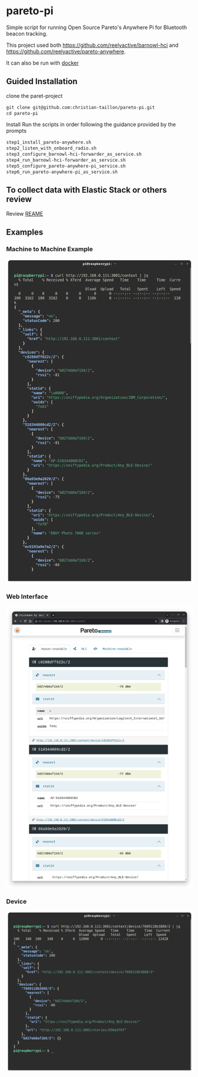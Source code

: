 # pareto-pi
Simple script for running Open Source Pareto's Anywhere Pi for Bluetooth beacon tracking.

This project used both https://github.com/reelyactive/barnowl-hci and https://github.com/reelyactive/pareto-anywhere.


It can also be run with [docker](https://github.com/reelyactive/pareto-anywhere)

## Guided Installation
clone the paret-project
```
git clone git@github.com:christian-taillon/pareto-pi.git
cd pareto-pi
```

Install Run the scripts in order following the guidance provided by the prompts

```
step1_install_pareto-anywhere.sh
step2_listen_with_onboard_radio.sh
step3_configure_barnowl-hci-forwarder_as_service.sh
step4_run_barnowl-hci-forwarder_as_service.sh
step5_configure_pareto-anywhere-pi_service.sh
step6_run_pareto-anywhere-pi_as_service.sh
```

## To collect data with Elastic Stack or others review
Review [REAME](https://github.com/reelyactive/pareto-anywhere)

## Examples
### Machine to Machine Example <br>
![machine](https://github.com/christian-taillon/pareto-pi/blob/main/img/pareto-machine-readable.png?raw=true)
### Web Interface <br>
![gui](https://github.com/christian-taillon/pareto-pi/blob/main/img/pareto-context-example.png?raw=true)
### Device <br>
![gui](https://github.com/christian-taillon/pareto-pi/blob/main/img/device.png?raw=true)
